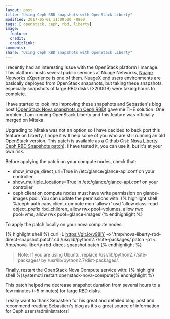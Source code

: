 ```yaml
---
layout: post
title: "Using Ceph RBD snapshots with OpenStack Liberty"
modified: 2017-05-01 11:00:00 -0800
tags: [ openstack, ceph, rbd, liberty]
image:
  feature:
  credit:
  creditlink:
comments:
share: "Using Ceph RBD snapshots with OpenStack Liberty"
---
```


I recently had an interesting issue with the OpenStack platform I manage. This platform hosts several public services at Nuage Networks, [Nuage Networks eXperience](http://nuagex.io) is one of them. NuageX end users environments are basically deployed from OpenStack snapshots, but taking these snapshots, especially snapshots of large RBD disks (>200GB) were taking hours to complete.

I have started to look into improving these snapshots and Sebastien's blog post ([OpenStack Nova snapshots on Ceph RBD](https://www.sebastien-han.fr/blog/2015/10/05/openstack-nova-snapshots-on-ceph-rbd/)) gave me THE solution.
One problem, I am running OpenStack Liberty and this feature was officially merged on Mitaka.

Upgrading to Mitaka was not an option so I have decided to back port this feature on Liberty, I hope it will help some of you who are still running an old OpenStack version. This patch is available as a Github Gist: [Nova Liberty Ceph RBD Snapshots patch](https://git.io/v98IY)). I have tested it, you can use it, but it's at your own risk.

Before applying the patch on your compute nodes, check that:
  - show_image_direct_url=True in /etc/glance/glance-api.conf on your controller
  - show_multiple_locations=True in /etc/glance/glance-api.conf on your controller
  - ceph client on compute nodes must have write permission on glance-images pool. You can update the permissions with: {% highlight shell %}ceph auth caps client.compute mon 'allow r' osd 'allow class-read object_prefix rbd_children, allow rwx pool=volumes, allow rwx pool=vms, allow rwx pool=glance-images'{% endhighlight %}

To apply the patch locally on your nova compute nodes:

{% highlight shell %}
curl -L https://git.io/v98IY -o '/tmp/nova-liberty-rbd-direct-snapshot.patch'
cd /usr/lib/python2.7/site-packages/
patch -p1  < /tmp/nova-liberty-rbd-direct-snapshot.patch
{% endhighlight %}

  > Note: If you are using Ubuntu, replace /usr/lib/python2.7/site-packages/ by /usr/lib/python2.7/dist-packages/.

Finally, restart the OpenStack Nova Compute service with: {% highlight shell %}systemctl restart openstack-nova-compute{% endhighlight %}

This patch helped me decrease snapshot duration from several hours to a few minutes (~5 minutes) for large RBD disks.

I really want to thank Sebastien for his great and detailed blog post and recommend reading Sebastien's blog as it's a great source of information for Ceph users/administrators!
